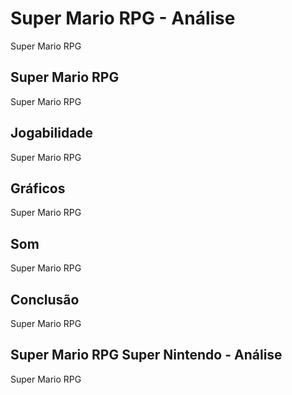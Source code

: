 ---
---

# Super Mario RPG - Análise

Super Mario RPG

## Super Mario RPG

Super Mario RPG

## Jogabilidade

Super Mario RPG

## Gráficos

Super Mario RPG

## Som

Super Mario RPG

## Conclusão

Super Mario RPG

## Super Mario RPG Super Nintendo - Análise

Super Mario RPG
